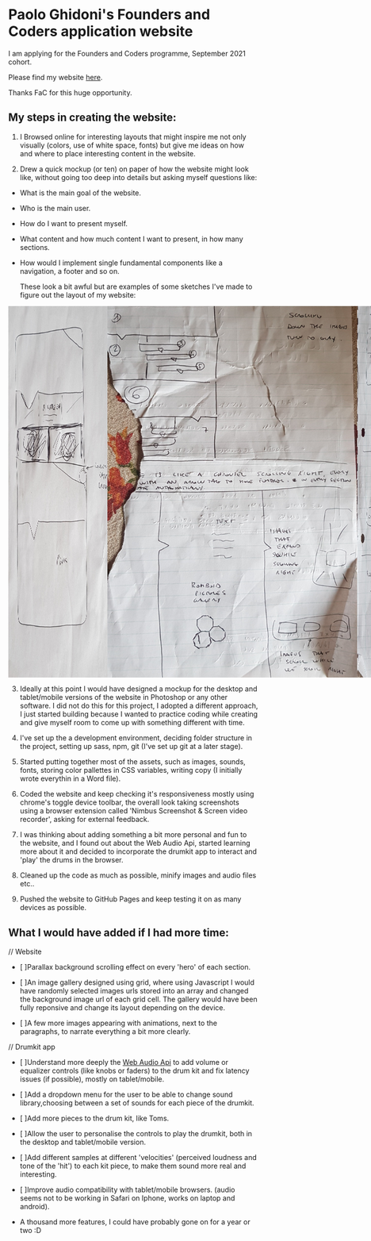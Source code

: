 # Paolo Ghidoni's Founders and Coders application website

I am applying for the Founders and Coders programme, September 2021 cohort.

Please find my website [here](https://paologhidoni.github.io/fac-application/).

Thanks FaC for this huge opportunity.


## My steps in creating the website:

1. I Browsed online for interesting layouts that might inspire me not only visually (colors, use of white space, fonts) but give me ideas on how and where to place interesting content in the website.

2. Drew a quick mockup (or ten) on paper of how the website might look like, without going too deep into details but asking myself questions like:

- What is the main goal of the website.

- Who is the main user.

- How do I want to present myself.

- What content and how much content I want to present, in how many sections.

- How would I implement single fundamental components like a navigation, a footer and so on.

  These look a bit awful but are examples of some sketches I've made to figure out the layout of my website:

<div style='display: flex'>
  <img src='https://github.com/paologhidoni/fac-application/blob/master/assets/img/Project-1.jpg' style='max-width: 200px' alt='website sketch number 1'>
  <img src='https://github.com/paologhidoni/fac-application/blob/master/assets/img/Project-2.jpg' alt='website sketch number 2'>
  <img src='https://github.com/paologhidoni/fac-application/blob/master/assets/img/Project-3.jpg' style='max-width: 200px' alt='website sketch number 3'>
  <img src='https://github.com/paologhidoni/fac-application/blob/master/assets/img/Project-4.jpg' style='max-width: 200px' alt='website sketch number 4'>
  <img src='https://github.com/paologhidoni/fac-application/blob/master/assets/img/Project-5.jpg' style='max-width: 200px' alt='website sketch number 5'>
</div>

3. Ideally at this point I would have designed a mockup for the desktop and tablet/mobile versions of the website in Photoshop or any other software. I did not do this for this project, I adopted a different approach, I just started building because I wanted to practice coding while creating and give myself room to come up with something different with time.

4. I've set up the a development environment, deciding folder structure in the project, setting up sass, npm, git (I've set up git at a later stage).

5. Started putting together most of the assets, such as images, sounds, fonts, storing color pallettes in CSS variables, writing copy (I initially wrote everythin in a Word file).

6. Coded the website and keep checking it's responsiveness mostly using chrome's toggle device toolbar, the overall look taking screenshots using a browser extension called 'Nimbus Screenshot & Screen video recorder', asking for external feedback.

7. I was thinking about adding something a bit more personal and fun to the website, and I found out about the Web Audio Api, started learning more about it and decided to incorporate the drumkit app to interact and 'play' the drums in the browser.

8. Cleaned up the code as much as possible, minify images and audio files etc..

9. Pushed the website to GitHub Pages and keep testing it on as many devices as possible.




## What I would have added if I had more time:

// Website

- [ ]Parallax background scrolling effect on every 'hero' of each section.

- [ ]An image gallery designed using grid, where using Javascript I would have randomly selected images urls stored into an array and changed the background image url of each grid cell. The gallery would have been fully reponsive and change its layout depending on the device.

- [ ]A few more images appearing with animations, next to the paragraphs, to narrate everything a bit more clearly.

// Drumkit app

- [ ]Understand more deeply the [Web Audio Api](https://developer.mozilla.org/en-US/docs/Web/API/Web_Audio_API) to add volume or equalizer controls (like knobs or faders) to the drum kit and fix latency issues (if possible), mostly on tablet/mobile.

- [ ]Add a dropdown menu for the user to be able to change sound library,choosing between a set of sounds for each piece of the drumkit.

- [ ]Add more pieces to the drum kit, like Toms.

- [ ]Allow the user to personalise the controls to play the drumkit, both in the desktop and tablet/mobile version.

- [ ]Add different samples at different 'velocities' (perceived loudness and tone of the 'hit') to each kit piece, to make them sound more real and interesting.

- [ ]Improve audio compatibility with tablet/mobile browsers. (audio seems not to be working in Safari on Iphone, works on laptop and android).

-  A thousand more features, I could have probably gone on for a year or two :D



